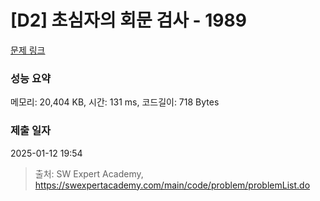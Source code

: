 # [D2] 초심자의 회문 검사 - 1989 

[문제 링크](https://swexpertacademy.com/main/code/problem/problemDetail.do?contestProbId=AV5PyTLqAf4DFAUq) 

### 성능 요약

메모리: 20,404 KB, 시간: 131 ms, 코드길이: 718 Bytes

### 제출 일자

2025-01-12 19:54



> 출처: SW Expert Academy, https://swexpertacademy.com/main/code/problem/problemList.do
